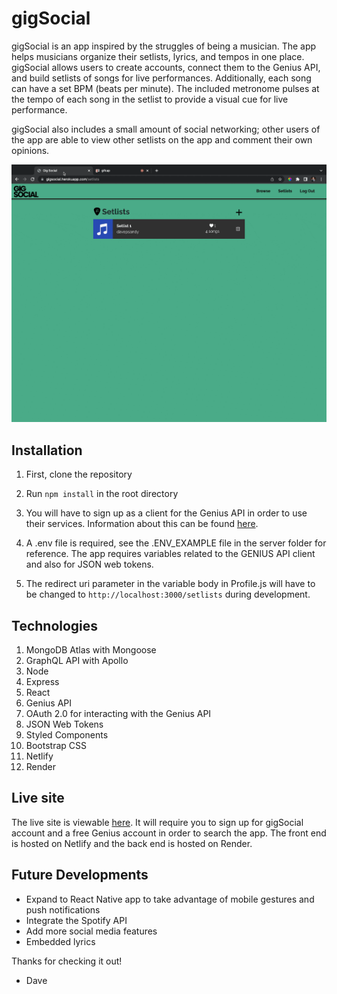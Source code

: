 # gigSocial

gigSocial is an app inspired by the struggles of being a musician. The app helps musicians organize their setlists, lyrics, and tempos in one place. gigSocial allows users to create accounts, connect them to the Genius API, and build setlists of songs for live performances. Additionally, each song can have a set BPM (beats per minute). The included metronome pulses at the tempo of each song in the setlist to provide a visual cue for live performance.

gigSocial also includes a small amount of social networking; other users of the app are able to view other setlists on the app and comment their own opinions.

<img src="./client/src/assets/site-recording.gif"/>

## Installation

1. First, clone the repository

2. Run `npm install` in the root directory

3. You will have to sign up as a client for the Genius API in order to use their services. Information about this can be found [here](https://docs.genius.com/).

4. A .env file is required, see the .ENV_EXAMPLE file in the server folder for reference. The app requires variables related to the GENIUS API client and also for JSON web tokens.

5. The redirect uri parameter in the variable body in Profile.js will have to be changed to `http://localhost:3000/setlists` during development.

## Technologies

1. MongoDB Atlas with Mongoose
2. GraphQL API with Apollo
3. Node
4. Express
5. React
6. Genius API
7. OAuth 2.0 for interacting with the Genius API
8. JSON Web Tokens
9. Styled Components
10. Bootstrap CSS
11. Netlify
12. Render

## Live site

The live site is viewable [here](https://gigsocial-production.up.railway.app/). It will require you to sign up for gigSocial account and a free Genius account in order to search the app.  The front end is hosted on Netlify and the back end is hosted on Render.

## Future Developments

- Expand to React Native app to take advantage of mobile gestures and push notifications
- Integrate the Spotify API
- Add more social media features
- Embedded lyrics

Thanks for checking it out!

- Dave
